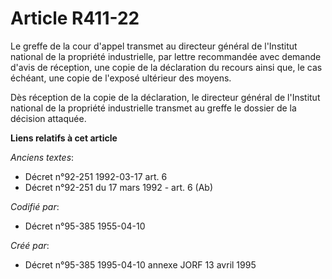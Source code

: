 # Article R411-22

Le greffe de la cour d'appel transmet au directeur général de l'Institut national de la propriété industrielle, par lettre
recommandée avec demande d'avis de réception, une copie de la déclaration du recours ainsi que, le cas échéant, une copie de
l'exposé ultérieur des moyens.

Dès réception de la copie de la déclaration, le directeur général de l'Institut national de la propriété industrielle
transmet au greffe le dossier de la décision attaquée.

**Liens relatifs à cet article**

_Anciens textes_:

  - Décret n°92-251 1992-03-17 art. 6
  - Décret n°92-251 du 17 mars 1992 - art. 6 (Ab)

_Codifié par_:

  - Décret n°95-385 1955-04-10

_Créé par_:

  - Décret n°95-385 1995-04-10 annexe JORF 13 avril 1995
